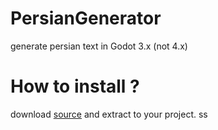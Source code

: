 # PersianGenerator
generate persian text in Godot 3.x (not 4.x)

# How to install ?
download [source](https://github.com/fazel87/PersianGenerator/archive/refs/heads/main.zip) and extract to your project.
ss
